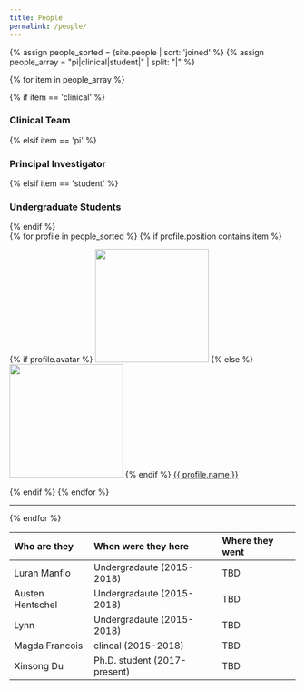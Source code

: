 ```yaml
---
title: People
permalink: /people/
---
```


{% assign people_sorted = (site.people | sort: 'joined' %}
{% assign people_array = "pi|clinical|student|" | split: "|" %}

{% for item in people_array %}

<div class="pos_header">
{% if item == 'clinical' %}
<h3>Clinical Team</h3>
 {% elsif item == 'pi' %}
<h3>Principal Investigator</h3>
 {% elsif item == 'student' %}
<h3>Undergraduate Students</h3>
{% endif %}
</div>

<div class="content list people">
  {% for profile in people_sorted %}
    {% if profile.position contains item %}
    <div class="list-item-people">
      <p class="list-post-title">
        {% if profile.avatar %}
        <a href="{{ site.baseurl }}{{ profile.url }}"><img width="200" src="{{site.baseurl}}/images/people/{{profile.avatar}}"></a>
        {% else %}
        <a href="{{ site.baseurl }}{{ profile.url }}"><img width="200" src="http://evansheline.com/wp-content/uploads/2011/02/facebook-Storm-Trooper.jpg"></a>
        {% endif %}
        <a class="name" href="{{ site.baseurl }}{{ profile.url }}">{{ profile.name }}</a>
      </p>
    </div>    
    {% endif %}
  {% endfor %}
</div>
<hr>
{% endfor %}


| Who are they  | When were they here | Where they went |
| :-------------- |:-------------| :-----------|
| Luran Manfio | Undergradaute (2015-2018) | TBD |
| Austen Hentschel | Undergradaute (2015-2018) | TBD |
| Lynn | Undergradaute (2015-2018) | TBD |
| Magda Francois | clincal (2015-2018) | TBD |
| Xinsong Du | Ph.D. student (2017-present) | TBD |